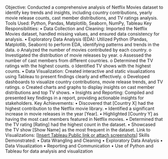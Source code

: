 Objective: Conducted a comprehensive analysis of Netflix Movies dataset to identify key trends and insights, including country contributions, yearly movie release counts, cast member distributions, and TV ratings analysis.
Tools Used: Python, Pandas, Matplotlib, Seaborn, NumPy, Tableau
Key Responsibilities:
•	Data Collection and Cleaning: Imported the Netflix Movies dataset, handled missing values, and ensured data consistency for analysis.
•	Exploratory Data Analysis (EDA): Utilized Python (Pandas, Matplotlib, Seaborn) to perform EDA, identifying patterns and trends in the data.
o	Analyzed the number of movies contributed by each country.
o	Investigated the distribution of movie releases by year.
o	Assessed the number of cast members from different countries.
o	Determined the TV ratings with the highest counts.
o	Identified TV shows with the highest counts.
•	Data Visualization: Created interactive and static visualizations using Tableau to present findings clearly and effectively.
o	Developed dashboards to visualize country contributions, movie release trends, and TV ratings.
o	Created charts and graphs to display insights on cast member distributions and top TV shows.
•	Insights and Reporting: Compiled and presented key findings in a report, providing actionable insights for stakeholders.
Key Achievements:
•	Discovered that [Country X] had the highest contribution to the Netflix movie library.
•	Identified a significant increase in movie releases in the year [Year].
•	Highlighted [Country Y] as having the most cast members featured in Netflix movies.
•	Determined that the TV rating [Rating] had the highest count in the dataset.
•	Showcased the TV show [Show Name] as the most frequent in the dataset.
Link to Visualizations: [[Insert Tableau Public link or attach screenshots](https://public.tableau.com/app/profile/rowland.fedebagha3164/viz/NETFLIXDATASET_16960257560340/Dashboard1?publish=yes)]
Skills Demonstrated:
•	Data Wrangling and Cleaning
•	Exploratory Data Analysis
•	Data Visualization
•	Reporting and Communication
•	Use of Python and Tableau for data analysis and visualization
